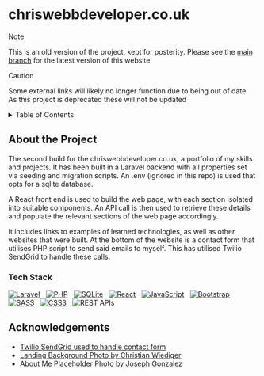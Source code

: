 # chriswebbdeveloper.co.uk

> [!NOTE]
> This is an old version of the project, kept for posterity. Please see the [main branch](https://github.com/ChrisWebbDeveloper/chriswebbdeveloper.co.uk) for the latest version of this website

> [!CAUTION]
> Some external links will likely no longer function due to being out of date. As this project is deprecated these will not be updated

<details>
    <summary>Table of Contents</summary>
    <ul>
        <li>
            <a href="#about-the-project">About the Project</a>
            <ul>
                <li><a href="#tech-stack">Tech Stack</a></li>
            </ul>
        </li>
        <li><a href="#acknowledgements">Acknowledgements</a></li>
    </ul>
</details>


## About the Project
The second build for the chriswebbdeveloper.co.uk, a portfolio of my skills and projects. It has been built in a Laravel backend with all properties set via seeding and migration scripts. An .env (ignored in this repo) is used that opts for a sqlite database.

A React front end is used to build the web page, with each section isolated into suitable components. An API call is then used to retrieve these details and populate the relevant sections of the web page accordingly.

It includes links to examples of learned technologies, as well as other websites that were built. At the bottom of the website is a contact form that utilises PHP script to send said emails to myself. This has utilised Twilio SendGrid to handle these calls.

### Tech Stack
[![Laravel](https://img.shields.io/badge/Laravel-f05340?style=for-the-badge&logo=laravel&logoColor=white)](https://laravel.com) &nbsp;
[![PHP](https://img.shields.io/badge/PHP-7A86B8?style=for-the-badge&logo=php&logoColor=white)](https://php.net) &nbsp;
[![SQLite](https://img.shields.io/badge/SQLite-044a64?style=for-the-badge&logo=sqlite)](https://sqlite.org) &nbsp;
[![React](https://img.shields.io/badge/React-282C34?style=for-the-badge&logo=react)](https://react.com) &nbsp;
[![JavaScript](https://img.shields.io/badge/JavaScript-EFD81D?style=for-the-badge&logo=javascript&logoColor=black)](https://developer.mozilla.org/en-US/docs/Web/JavaScript) &nbsp;
[![Bootstrap](https://img.shields.io/badge/Bootstrap-702CF5?style=for-the-badge&logo=bootstrap&logoColor=white)](https://getbootstrap.com/) &nbsp;
[![SASS](https://img.shields.io/badge/SASS-CF649A?style=for-the-badge&logo=sass&logoColor=white)](https://sass-lang.com/) &nbsp;
[![CSS3](https://img.shields.io/badge/CSS3-254BDD?style=for-the-badge&logo=css3)](https://w3.org/Style/CSS/Overview.en.html) &nbsp;
![REST APIs](https://img.shields.io/badge/REST%20APIs-444444?style=for-the-badge)


## Acknowledgements
- [Twilio SendGrid used to handle contact form](https://sendgrid.com)
- [Landing Background Photo by Christian Wiediger](https://unsplash.com/photos/closeup-photo-of-computer-keyboard-WkfDrhxDMC8)
- [About Me Placeholder Photo by Joseph Gonzalez](https://unsplash.com/photos/man-wearing-white-v-neck-shirt-iFgRcqHznqg)
